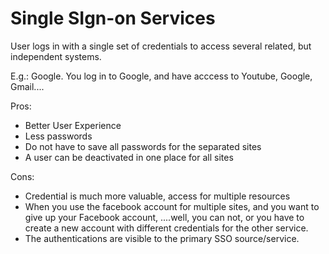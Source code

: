 # Single SIgn-on Services

User logs in with a single set of credentials to access several related, but independent systems. 

E.g.: Google. You log in to Google, and have acccess to Youtube, Google, Gmail....


Pros:
- Better User Experience
- Less passwords
- Do not have to save all passwords for the separated sites
- A user can be deactivated in one place for all sites

Cons:
- Credential is much more valuable, access for multiple resources
- When you use the facebook account for multiple sites, and you want to give up your Facebook account, ....well, you can not, or you have to create a new account with different credentials for the other service. 
- The authentications are visible to the primary SSO source/service. 